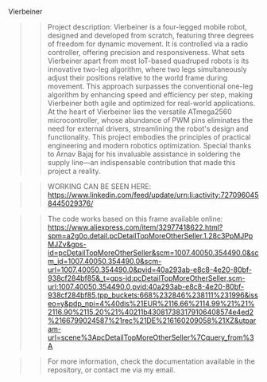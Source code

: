 Vierbeiner





>> Project description:
Vierbeiner is a four-legged mobile robot, designed and developed from scratch, featuring three degrees of freedom for dynamic movement. It is controlled via a radio controller, offering precision and responsiveness.
What sets Vierbeiner apart from most IoT-based quadruped robots is its innovative two-leg algorithm, where two legs simultaneously adjust their positions relative to the world frame during movement. This approach surpasses the conventional one-leg algorithm by enhancing speed and efficiency per step, making Vierbeiner both agile and optimized for real-world applications.
At the heart of Vierbeiner lies the versatile ATmega2560 microcontroller, whose abundance of PWM pins eliminates the need for external drivers, streamlining the robot's design and functionality.
This project embodies the principles of practical engineering and modern robotics optimization. Special thanks to Arnav Bajaj for his invaluable assistance in soldering the supply line—an indispensable contribution that made this project a reality.



>> WORKING CAN BE SEEN HERE:
https://www.linkedin.com/feed/update/urn:li:activity:7270960458445029376/




>> The code works based on this frame available online:
https://www.aliexpress.com/item/32977418622.html?spm=a2g0o.detail.pcDetailTopMoreOtherSeller.1.28c3PpMJPpMJZv&gps-id=pcDetailTopMoreOtherSeller&scm=1007.40050.354490.0&scm_id=1007.40050.354490.0&scm-url=1007.40050.354490.0&pvid=40a293ab-e8c8-4e20-80bf-938cf284bf85&_t=gps-id:pcDetailTopMoreOtherSeller,scm-url:1007.40050.354490.0,pvid:40a293ab-e8c8-4e20-80bf-938cf284bf85,tpp_buckets:668%232846%238111%231996&isseo=y&pdp_npi=4%40dis%21EUR%2116.66%2114.99%21%21%2116.90%2115.20%21%40211b430817383179106408574e4ed2%2166799024587%21rec%21DE%216160209058%21XZ&utparam-url=scene%3ApcDetailTopMoreOtherSeller%7Cquery_from%3A




>> For more information, check the documentation available in the repository, or contact me via my email.
